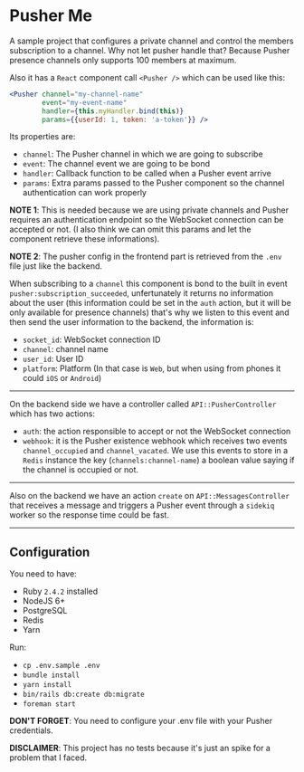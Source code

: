 # Pusher Me

A sample project that configures a private channel and control the members subscription to a channel.
Why not let pusher handle that? Because Pusher presence channels only supports 100 members
at maximum.

Also it has a `React` component call `<Pusher />` which can be used like this:

```jsx
<Pusher channel="my-channel-name"
        event="my-event-name"
        handler={this.myHandler.bind(this)}
        params={{userId: 1, token: 'a-token'}} />
```

Its properties are:

  * `channel`: The Pusher channel in which we are going to subscribe
  * `event`: The channel event we are going to be bond
  * `handler`: Callback function to be called when a Pusher event arrive
  * `params`: Extra params passed to the Pusher component so the channel authentication
  can work properly

  **NOTE 1**: This is needed because we are using private channels and Pusher requires an authentication endpoint so the WebSocket connection can be accepted or not. (I also think we can omit this params and let the component retrieve these informations).

  **NOTE 2**: The pusher config in the frontend part is retrieved from the `.env` file just like the backend.

When subscribing to a `channel` this component is bond to the built in event `pusher:subscription_succeeded`, unfertunately it returns no information about the user (this information could be set in the `auth` action, but it will be only available for presence channels) that's why we listen to this event and then send the user information to the backend, the information is:

  * `socket_id`: WebSocket connection ID
  * `channel`: channel name
  * `user_id`: User ID
  * `platform`: Platform (In that case is `Web`, but when using from phones it could `iOS` or `Android`)

---

On the backend side we have a controller called `API::PusherController` which has two actions:

* `auth`: the action responsible to accept or not the WebSocket connection
* `webhook`: it is the Pusher existence webhook which receives two events `channel_occupied` and `channel_vacated`. We use this events to store in a `Redis` instance the key (`channels:channel-name`) a boolean value saying if the channel is occupied or not.

---

Also on the backend we have an action `create` on `API::MessagesController` that receives a message and triggers a Pusher event through a `sidekiq` worker so the response time could be fast.


----

## Configuration

You need to have:

* Ruby `2.4.2` installed
* NodeJS 6+
* PostgreSQL
* Redis
* Yarn

Run:

* `cp .env.sample .env`
* `bundle install`
* `yarn install`
* `bin/rails db:create db:migrate`
* `foreman start`

**DON'T FORGET**: You need to configure your .env file with your Pusher credentials.

**DISCLAIMER**: This project has no tests because it's just an spike for a problem that I faced.



